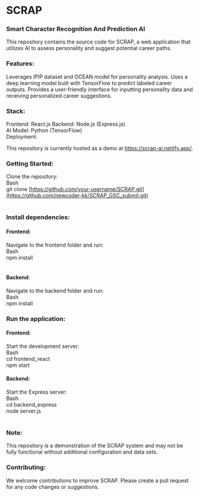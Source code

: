 #  SCRAP
###  Smart Character Recognition And Prediction AI
This repository contains the source code for SCRAP, a web application that utilizes AI to assess personality and suggest potential career paths.

###  Features:

Leverages IPIP dataset and OCEAN model for personality analysis.
Uses a deep learning model built with TensorFlow to predict labeled career outputs.
Provides a user-friendly interface for inputting personality data and receiving personalized career suggestions.

###  Stack:

Frontend: React.js
Backend: Node.js (Express.js)<br>
AI Model: Python (TensorFlow)<br>
Deployment:<br>

This repository is currently hosted as a demo at 
https://scrap-ai.netlify.app/.

###  Getting Started:

Clone the repository:<br>
Bash<br>
git clone [https://github.com/your-username/SCRAP.git](https://github.com/newcoder-kk/SCRAP_GSC_submit.git)<br><br>
###  Install dependencies:<br>
####  Frontend:<br>
Navigate to the frontend folder and run:<br>
Bash<br>
npm install<br><br>
####  Backend:<br>
Navigate to the backend folder and run:<br>
Bash<br>
npm install<br>
###  Run the application:<br>
####  Frontend:<br> 
Start the development server:<br>
Bash<br>
cd frontend_react<br>
npm start<br>

####  Backend:<br>
Start the Express server:<br>
Bash<br>
cd backend_express<br>
node server.js<br><br>
###  Note:<br>

This repository is a demonstration of the SCRAP system and may not be fully functional without additional configuration and data sets.

###  Contributing:

We welcome contributions to improve SCRAP. Please create a pull request for any code changes or suggestions.

